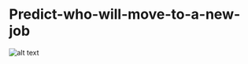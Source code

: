 # Predict-who-will-move-to-a-new-job

![alt text](https://www.kaggleusercontent.com/kf/51295011/eyJhbGciOiJkaXIiLCJlbmMiOiJBMTI4Q0JDLUhTMjU2In0..-emWSiCKVRbloFKFKdn-WA.o6dStzShky4qlGRc5S7jVZ9FTmU1Giv6rbvKpEsbjkvw8QhOsRxNsyv4NRvFM0ZLW276juK2c44kFDT7TTY2j_6nfoBMkb_k8HBXQPxeetncxz7JVCBBAP-PzbEPu71jpzytOGUpBs3JAl7EVQZu91hmImrKeM9y04h3fZE7uw6WRTJSMgUSUpaQMCiCqHDMcTtW9TrYak2Z0xzgnABhOFZbMVfWvhJxioNxppJelbjRWTMzULavFqhRq-l0OaPRjHoPFEqio_HZqeDNrGNelw72b3Aj9rR4OYsTbRT5L-2rt4aoT1puEIsOWih3im7Kwh4FygboPU5B4lpD2yKv_x9sMgiHUcOx-bpWvRT7CKAYYdojPS2VF7hoyUagTIlysbEyL8NDLxugkC6Sg6w-6VWyJiBuTgI2T5zmKdHvtylN1E3PpPq6BJkqYLaBsrdWpZvZacxPfKE56BKQ8OD_WZz_k8S-p4koonSncoKIy99mRG2cLOzx84ZkhCrV7YicPpmDT6_kWJ6SMFLxfG2MP7GjmlGkpYz8HqjOqpywJmM6Sha76UGjjaSe1MoOa0IjSOeMj27tdhw0XEWOPm5yD6YYl7K5g0tnRJ4cYRTDg13wX3q2MAMPtfCT4tla9ZqEwX6coZ2fVm9VNfEIjKsc412jc0U_IPooVc4xz7L3ifs.qwSnabGv--_tFcWJrVt74g/__results___files/__results___8_0.png)
